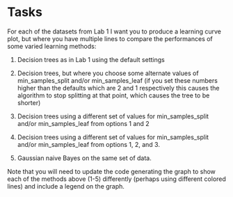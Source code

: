 # Tasks
For each of the datasets from Lab 1 I want you to produce a learning curve plot, but where you have multiple lines to compare the performances of some varied learning methods:

1. Decision trees as in Lab 1 using the default settings

2. Decision trees, but where you choose some alternate values of min_samples_split and/or min_samples_leaf (if you set these numbers higher than the defaults which are 2 and 1 respectively this causes the algorithm to stop splitting at that point, which causes the tree to be shorter)

3. Decision trees using a different set of values for min_samples_split and/or min_samples_leaf from options 1 and 2

4. Decision trees using a different set of values for min_samples_split and/or min_samples_leaf from options 1, 2, and 3.

5. Gaussian naive Bayes on the same set of data.

Note that you will need to update the code generating the graph to show each of the methods above (1-5) differently (perhaps using different colored lines) and include a legend on the graph.